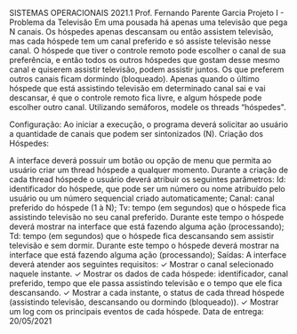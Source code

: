 SISTEMAS OPERACIONAIS 2021.1
Prof. Fernando Parente Garcia
Projeto I - Problema da Televisão
Em uma pousada há apenas uma televisão que pega N canais. Os hóspedes apenas descansam ou então assistem televisão, mas cada hóspede tem um canal preferido e só assiste televisão nesse canal. O hóspede que tiver o controle remoto pode escolher o canal de sua preferência, e então todos os outros hóspedes que gostam desse mesmo canal e quiserem assistir televisão, podem assistir juntos. Os que preferem outros canais ficam dormindo (bloqueado). Apenas quando o último hóspede que está assistindo televisão em determinado canal sai e vai descansar, é que o controle remoto fica livre, e algum hóspede pode escolher outro canal. Utilizando semáforos, modele os threads “hóspedes".

Configuração:
Ao iniciar a execução, o programa deverá solicitar ao usuário a quantidade de canais que podem ser sintonizados (N). Criação dos Hóspedes:

A interface deverá possuir um botão ou opção de menu que permita ao usuário criar um thread hóspede a qualquer momento.
Durante a criação de cada thread hóspede o usuário deverá atribuir os seguintes parâmetros:
Id: identificador do hóspede, que pode ser um número ou nome atribuído pelo usuário ou um número sequencial criado automaticamente;
Canal: canal preferido do hóspede (1 à N);
Tv: tempo (em segundos) que o hóspede fica assistindo televisão no seu canal preferido. Durante este tempo o hóspede deverá mostrar na interface que está fazendo alguma ação (processando);
Td: tempo (em segundos) que o hóspede fica descansando sem assistir televisão e sem dormir. Durante este tempo o hóspede deverá mostrar na interface que está fazendo alguma ação (processando);
Saídas:
A interface deverá atender aos seguintes requisitos:
✓ Mostrar o canal selecionado naquele instante.
✓ Mostrar os dados de cada hóspede: identificador, canal preferido, tempo que ele passa assistindo televisão e o tempo que ele fica descansando.
✓ Mostrar a cada instante, o status de cada thread hóspede (assistindo televisão, descansando ou dormindo (bloqueado)).
✓ Mostrar um log com os principais eventos de cada hóspede.
Data de entrega: 20/05/2021

